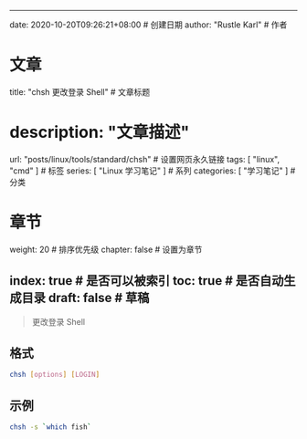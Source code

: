 ---
date: 2020-10-20T09:26:21+08:00  # 创建日期
author: "Rustle Karl"  # 作者

# 文章
title: "chsh 更改登录 Shell"  # 文章标题
# description: "文章描述"
url:  "posts/linux/tools/standard/chsh"  # 设置网页永久链接
tags: [ "linux", "cmd" ]  # 标签
series: [ "Linux 学习笔记" ]  # 系列
categories: [ "学习笔记" ]  # 分类

# 章节
weight: 20 # 排序优先级
chapter: false  # 设置为章节

index: true  # 是否可以被索引
toc: true  # 是否自动生成目录
draft: false  # 草稿
----

> 更改登录 Shell

## 格式

```bash
chsh [options] [LOGIN]
```

## 示例

```bash
chsh -s `which fish`
```

